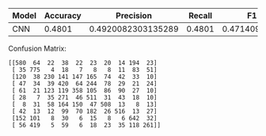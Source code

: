 | Model | Accuracy | Precision | Recall | F1 Score | AUC-ROC | Log Loss |
| --- | --- | --- | --- | --- | --- | --- |
| CNN | 0.4801 | 0.4920082303135289 | 0.4801 | 0.471409892851297 | 0.8812526111111112 | 1.434767405690236 |

Confusion Matrix:
```
[[580  64  22  38  22  23  20  14 194  23]
 [ 35 775   4  18   7   8   8  11  83  51]
 [120  38 230 141 147 165  74  42  33  10]
 [ 47  34  39 420  64 244  78  29  21  24]
 [ 61  21 123 119 358 105  86  90  27  10]
 [ 28   7  35 271  46 511  31  43  18  10]
 [  8  31  58 164 150  47 508  13   8  13]
 [ 42  13  12  99  70 182  26 516  13  27]
 [152 101   8  30   6  15   8   6 642  32]
 [ 56 419   5  59   6  18  23  35 118 261]]
```
